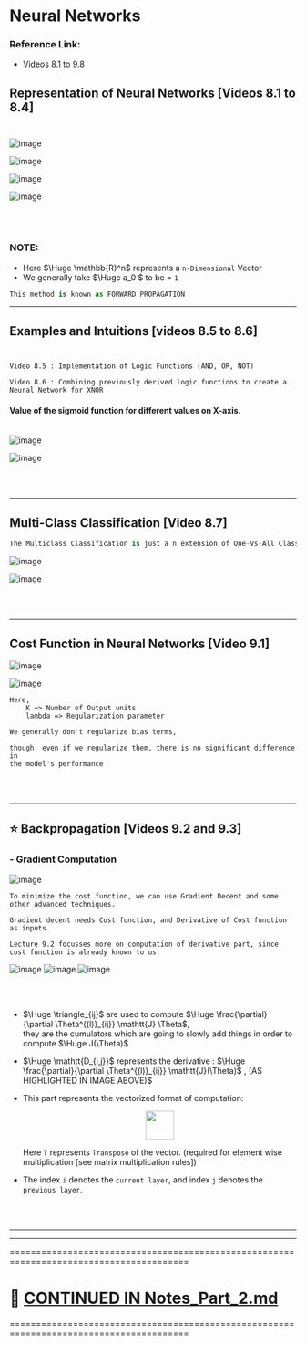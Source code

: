 # Neural Networks

### Reference Link:
- [Videos 8.1 to 9.8](https://www.youtube.com/playlist?list=PLLssT5z_DsK-h9vYZkQkYNWcItqhlRJLN)



## Representation of Neural Networks  [Videos 8.1 to 8.4]<br><br>

![image](https://user-images.githubusercontent.com/76818035/175895433-3308fb0b-ae37-479d-8cdc-9bdca61682ba.png)

![image](https://user-images.githubusercontent.com/76818035/175895976-7cf50f4b-f2b7-4d84-89fd-c43f78d485d8.png)

![image](https://user-images.githubusercontent.com/76818035/175896691-281d5a64-b729-476c-be33-85b978e39a2b.png)

![image](https://user-images.githubusercontent.com/76818035/175969431-512e63d1-9600-42cc-aee4-1d675c6b18bf.png)

<br><br>

### NOTE: 
- Here $\Huge \mathbb{R}^n$ represents a `n-Dimensional` Vector
- We generally take  $\Huge a_0 $ to be = `1`

```py
This method is known as FORWARD PROPAGATION
```
<hr>

## Examples and Intuitions [videos 8.5 to 8.6] <br><br>

```
Video 8.5 : Implementation of Logic Functions (AND, OR, NOT)

Video 8.6 : Combining previously derived logic functions to create a Neural Network for XNOR
```
#### Value of the sigmoid function for different values on X-axis. <br><br>
![image](https://user-images.githubusercontent.com/76818035/175979514-cb7d2450-63cc-4b97-b37a-1247cceb51d2.png)


![image](https://user-images.githubusercontent.com/76818035/175979380-cf2324a8-8d6f-425d-a385-8e842874c1f1.png)

<br><br><hr>

## Multi-Class Classification [Video 8.7]

```py
The Multiclass Classification is just a n extension of One-Vs-All Classification.
```

![image](https://user-images.githubusercontent.com/76818035/175981966-9e56155b-fc1b-4317-a781-741459721ead.png)

![image](https://user-images.githubusercontent.com/76818035/175982236-c94010f8-5b17-4eef-8e88-75e3b7cec06b.png)

<br><br><hr>

## Cost Function in Neural Networks [Video 9.1]

![image](https://user-images.githubusercontent.com/76818035/175983816-8bd9584e-f125-4815-a068-a3867bb4bec4.png)

![image](https://user-images.githubusercontent.com/76818035/175986815-8ef99151-4714-4d37-bf2b-04ea750b6751.png)

```
Here, 
    K => Number of Output units
    lambda => Regularization parameter

We generally don't regularize bias terms, 

though, even if we regularize them, there is no significant difference in
the model's performance
```
<br><br><hr>

## :star: Backpropagation [Videos 9.2 and 9.3]

### - Gradient Computation

![image](https://user-images.githubusercontent.com/76818035/176029557-e479c239-b286-4299-956e-dbe7cf0a3bc3.png)

```
To minimize the cost function, we can use Gradient Decent and some other advanced techniques.

Gradient decent needs Cost function, and Derivative of Cost function as inputs.

Lecture 9.2 focusses more on computation of derivative part, since cost function is already known to us
```

![image](https://user-images.githubusercontent.com/76818035/176023718-269339c0-f187-49be-aab4-084416256f11.png)
![image](https://user-images.githubusercontent.com/76818035/176025500-a55bc72a-aee4-4f0e-9a48-958c65715948.png)
![image](https://user-images.githubusercontent.com/76818035/176029685-2b16fadd-8493-46ea-bd96-28af1caa16f6.png)

<br><br>
- $\Huge \triangle_{ij}$ are used to compute $\Huge \frac{\partial}{\partial \Theta^{(l)}_{ij}} \mathtt{J} \Theta$, <br>
  they are the cumulators which are going to slowly add things in order to compute $\Huge J(\Theta)$

- $\Huge \mathtt{D_{i,j}}$ represents the derivative : $\Huge \frac{\partial}{\partial \Theta^{(l)}_{ij}} \mathtt{J}(\Theta)$ , 
  (AS HIGHLIGHTED IN IMAGE ABOVE)$
  
- This part represents the vectorized format of computation: 
  <p align = 'center'> <img src = 'https://user-images.githubusercontent.com/76818035/176031687-bd8106a8-ac08-486f-bb26-181f9adacd46.png' height = 50px></p>
  
  Here `T` represents `Transpose` of the vector. (required for element wise multiplication [see matrix multiplication rules])

- The index `i` denotes the `current layer`, and index `j` denotes the `previous layer`.
  
  
<br><br><hr><hr>

========================================================================================
# 🌟 [CONTINUED IN Notes_Part_2.md](https://github.com/HridayAg0102/Summer-Analytics-2022/blob/main/Week_5/Neural_Networks_theory/Notes_Part_2.md)
========================================================================================



